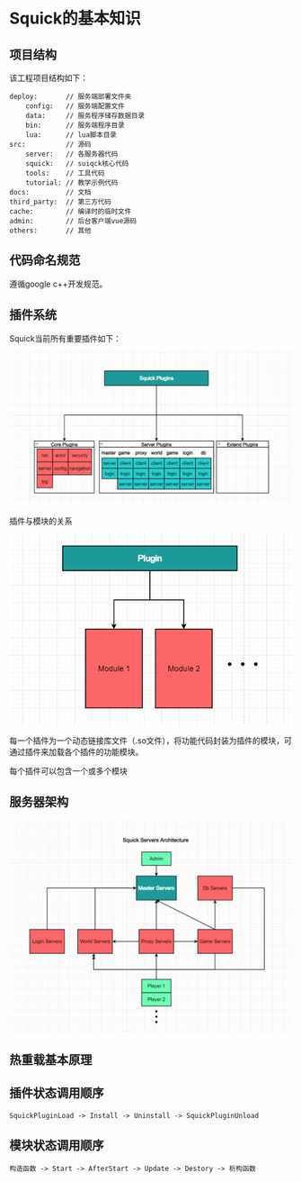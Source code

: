 # Squick的基本知识

## 项目结构

该工程项目结构如下：

```
deploy:       // 服务端部署文件夹    
    config:   // 服务端配置文件
    data:     // 服务程序储存数据目录
    bin:      // 服务端程序目录
    lua:      // lua脚本目录
src:          // 源码
    server:   // 各服务器代码
    squick:   // suiqck核心代码
    tools:    // 工具代码
    tutorial: // 教学示例代码
docs:         // 文档
third_party:  // 第三方代码
cache:        // 编译时的临时文件
admin:        // 后台客户端vue源码
others:       // 其他
```



## 代码命名规范

遵循google c++开发规范。





## 插件系统

Squick当前所有重要插件如下：



![img](./images/plugins.png)



插件与模块的关系

![img](./images/plugin_and_module.png)

每一个插件为一个动态链接库文件（.so文件），将功能代码封装为插件的模块，可通过插件来加载各个插件的功能模块。

每个插件可以包含一个或多个模块



## 服务器架构

![img](./images/servers_architecture.png)



## 热重载基本原理









## 插件状态调用顺序

``` 
SquickPluginLoad -> Install -> Uninstall -> SquickPluginUnload
```

## 模块状态调用顺序

```
构造函数 -> Start -> AfterStart -> Update -> Destory -> 析构函数
```

